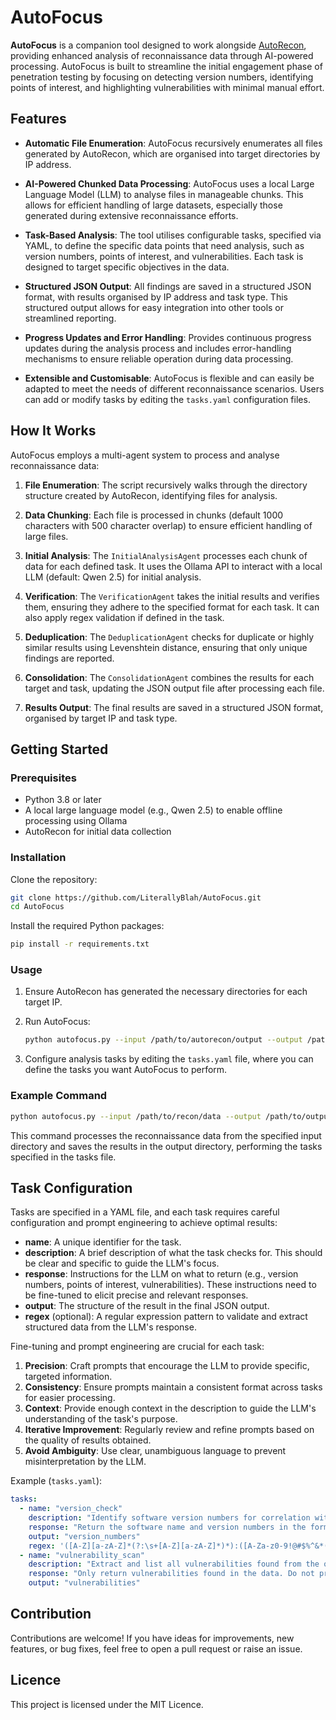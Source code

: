 # AutoFocus

**AutoFocus** is a companion tool designed to work alongside [AutoRecon](https://github.com/Tib3rius/AutoRecon), providing enhanced analysis of reconnaissance data through AI-powered processing. AutoFocus is built to streamline the initial engagement phase of penetration testing by focusing on detecting version numbers, identifying points of interest, and highlighting vulnerabilities with minimal manual effort.

## Features

- **Automatic File Enumeration**: AutoFocus recursively enumerates all files generated by AutoRecon, which are organised into target directories by IP address.

- **AI-Powered Chunked Data Processing**: AutoFocus uses a local Large Language Model (LLM) to analyse files in manageable chunks. This allows for efficient handling of large datasets, especially those generated during extensive reconnaissance efforts.

- **Task-Based Analysis**: The tool utilises configurable tasks, specified via YAML, to define the specific data points that need analysis, such as version numbers, points of interest, and vulnerabilities. Each task is designed to target specific objectives in the data.

- **Structured JSON Output**: All findings are saved in a structured JSON format, with results organised by IP address and task type. This structured output allows for easy integration into other tools or streamlined reporting.

- **Progress Updates and Error Handling**: Provides continuous progress updates during the analysis process and includes error-handling mechanisms to ensure reliable operation during data processing.

- **Extensible and Customisable**: AutoFocus is flexible and can easily be adapted to meet the needs of different reconnaissance scenarios. Users can add or modify tasks by editing the `tasks.yaml` configuration files.

## How It Works

AutoFocus employs a multi-agent system to process and analyse reconnaissance data:

1. **File Enumeration**: The script recursively walks through the directory structure created by AutoRecon, identifying files for analysis.

2. **Data Chunking**: Each file is processed in chunks (default 1000 characters with 500 character overlap) to ensure efficient handling of large files.

3. **Initial Analysis**: The `InitialAnalysisAgent` processes each chunk of data for each defined task. It uses the Ollama API to interact with a local LLM (default: Qwen 2.5) for initial analysis.

4. **Verification**: The `VerificationAgent` takes the initial results and verifies them, ensuring they adhere to the specified format for each task. It can also apply regex validation if defined in the task.

5. **Deduplication**: The `DeduplicationAgent` checks for duplicate or highly similar results using Levenshtein distance, ensuring that only unique findings are reported.

6. **Consolidation**: The `ConsolidationAgent` combines the results for each target and task, updating the JSON output file after processing each file.

7. **Results Output**: The final results are saved in a structured JSON format, organised by target IP and task type.

## Getting Started

### Prerequisites

- Python 3.8 or later
- A local large language model (e.g., Qwen 2.5) to enable offline processing using Ollama
- AutoRecon for initial data collection

### Installation

Clone the repository:
```bash
git clone https://github.com/LiterallyBlah/AutoFocus.git
cd AutoFocus
```

Install the required Python packages:
```bash
pip install -r requirements.txt
```

### Usage

1. Ensure AutoRecon has generated the necessary directories for each target IP.

2. Run AutoFocus:
   ```bash
   python autofocus.py --input /path/to/autorecon/output --output /path/to/output/directory --tasks /path/to/tasks.yml
   ```

3. Configure analysis tasks by editing the `tasks.yaml` file, where you can define the tasks you want AutoFocus to perform.

### Example Command

```bash
python autofocus.py --input /path/to/recon/data --output /path/to/output --tasks /path/to/tasks.yml
```

This command processes the reconnaissance data from the specified input directory and saves the results in the output directory, performing the tasks specified in the tasks file.

## Task Configuration

Tasks are specified in a YAML file, and each task requires careful configuration and prompt engineering to achieve optimal results:

- **name**: A unique identifier for the task.
- **description**: A brief description of what the task checks for. This should be clear and specific to guide the LLM's focus.
- **response**: Instructions for the LLM on what to return (e.g., version numbers, points of interest, vulnerabilities). These instructions need to be fine-tuned to elicit precise and relevant responses.
- **output**: The structure of the result in the final JSON output.
- **regex** (optional): A regular expression pattern to validate and extract structured data from the LLM's response.

Fine-tuning and prompt engineering are crucial for each task:

1. **Precision**: Craft prompts that encourage the LLM to provide specific, targeted information.
2. **Consistency**: Ensure prompts maintain a consistent format across tasks for easier processing.
3. **Context**: Provide enough context in the description to guide the LLM's understanding of the task's purpose.
4. **Iterative Improvement**: Regularly review and refine prompts based on the quality of results obtained.
5. **Avoid Ambiguity**: Use clear, unambiguous language to prevent misinterpretation by the LLM.

Example (`tasks.yaml`):
```yaml
tasks:
  - name: "version_check"
    description: "Identify software version numbers for correlation with known issues. Do not provide any information of the tools used to find the vulnerabilities or the checks performed."
    response: "Return the software name and version numbers in the format: software_name:version_number."
    output: "version_numbers"
    regex: '([A-Z][a-zA-Z]*(?:\s+[A-Z][a-zA-Z]*)*):([A-Za-z0-9!@#$%^&*()_+.,-]+)'
  - name: "vulnerability_scan"
    description: "Extract and list all vulnerabilities found from the output of tools like nmap, wpscan, etc."
    response: "Only return vulnerabilities found in the data. Do not provide any information of the tools used to find the vulnerabilities or the checks performed."
    output: "vulnerabilities"
```

## Contribution

Contributions are welcome! If you have ideas for improvements, new features, or bug fixes, feel free to open a pull request or raise an issue.

## Licence

This project is licensed under the MIT Licence.
